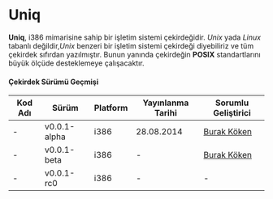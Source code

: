Uniq
====

**Uniq**, i386 mimarisine sahip bir işletim sistemi çekirdeğidir. *Unix* yada *Linux* tabanlı değildir,*Unix* benzeri bir işletim sistemi çekirdeği diyebiliriz ve tüm çekirdek sıfırdan yazılmıştır. Bunun yanında çekirdeğin **POSIX** standartlarını büyük ölçüde desteklemeye
çalışacaktır.


#### Çekirdek Sürümü Geçmişi ####
Kod Adı | Sürüm | Platform | Yayınlanma Tarihi | Sorumlu Geliştirici
------- | ----- | -------- | ----------------- | --------------------
-       | v0.0.1-alpha | i386 | 28.08.2014 | [Burak Köken](https://github.com/burakkoken)
-       | v0.0.1-beta  | i386 | - | [Burak Köken](https://github.com/burakkoken)
-       | v0.0.1-rc0   | i386 | - | -
